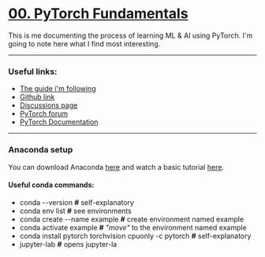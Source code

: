 # [00. PyTorch Fundamentals](https://www.learnpytorch.io/00_pytorch_fundamentals/)
This is me documenting the process of learning ML & AI using PyTorch. I'm going to note here what I find most interesting.

---------------- 

### Useful links:
- [The guide i'm following](https://colab.research.google.com/github/mrdbourke/pytorch-deep-learning/blob/main/00_pytorch_fundamentals.ipynb) 
- [Github link ](https://github.com/mrdbourke/pytorch-deep-learning)
- [Discussions page](https://github.com/mrdbourke/pytorch-deep-learning/discussions)
- [PyTorch forum](https://discuss.pytorch.org/)
- [PyTorch Documentation](https://pytorch.org/docs/stable/)

-------------------
### Anaconda setup
You can download Anaconda [here](https://www.anaconda.com/download) and watch a basic tutorial [here](https://freelearning.anaconda.cloud/get-started-with-anaconda).

#### Useful conda commands:
- conda --version **#** self-explanatory
- conda env list **#** see environments
- conda create --name example **#** create environment named example
- conda activate example **#** *"move"* to the environment named example
- conda install pytorch torchvision cpuonly -c pytorch **#** self-explanatory
- jupyter-lab **#** opens jupyter-la
<!--stackedit_data:
eyJoaXN0b3J5IjpbMTkxMzgyMzY3MCwyMTI4NjA0MTM4LDYyOD
EyNzQ5LDU1OTI2MTY5OCwtNjMxNzA4OTA3LC0xNjM4NDI1MTU0
XX0=
-->